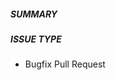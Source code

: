 ##### SUMMARY

<!--- Describe the change below, including rationale and design decisions -->

<!--- Add "Fixes #1234" or steps to reproduce the problem if there is no corresponding issue -->

##### ISSUE TYPE

- Bugfix Pull Request
